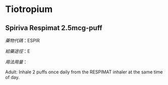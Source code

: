 # Tiotropium

## Spiriva Respimat 2.5mcg-puff

*藥物代碼*：ESPIR

*給藥途徑*：E

*用法用量*：

Adult: Inhale 2 puffs once daily from the RESPIMAT inhaler at the same time of day.

